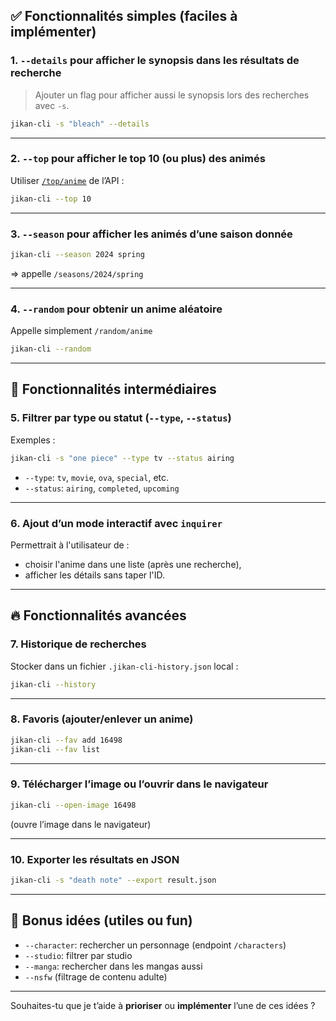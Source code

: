 ## ✅ **Fonctionnalités simples (faciles à implémenter)**

### 1. `--details` pour afficher le synopsis dans les résultats de recherche

> Ajouter un flag pour afficher aussi le synopsis lors des recherches avec `-s`.

```bash
jikan-cli -s "bleach" --details
```

---

### 2. `--top` pour afficher le top 10 (ou plus) des animés

Utiliser [`/top/anime`](https://docs.api.jikan.moe/#tag/top/operation/getTopAnime) de l’API :

```bash
jikan-cli --top 10
```

---

### 3. `--season` pour afficher les animés d’une saison donnée

```bash
jikan-cli --season 2024 spring
```

\=> appelle `/seasons/2024/spring`

---

### 4. `--random` pour obtenir un anime aléatoire

Appelle simplement `/random/anime`

```bash
jikan-cli --random
```

---

## 🧠 Fonctionnalités intermédiaires

### 5. Filtrer par type ou statut (`--type`, `--status`)

Exemples :

```bash
jikan-cli -s "one piece" --type tv --status airing
```

* `--type`: `tv`, `movie`, `ova`, `special`, etc.
* `--status`: `airing`, `completed`, `upcoming`

---

### 6. Ajout d’un mode interactif avec `inquirer`

Permettrait à l'utilisateur de :

* choisir l'anime dans une liste (après une recherche),
* afficher les détails sans taper l'ID.

---

## 🔥 Fonctionnalités avancées

### 7. Historique de recherches

Stocker dans un fichier `.jikan-cli-history.json` local :

```bash
jikan-cli --history
```

---

### 8. Favoris (ajouter/enlever un anime)

```bash
jikan-cli --fav add 16498
jikan-cli --fav list
```

---

### 9. Télécharger l’image ou l’ouvrir dans le navigateur

```bash
jikan-cli --open-image 16498
```

(ouvre l’image dans le navigateur)

---

### 10. Exporter les résultats en JSON

```bash
jikan-cli -s "death note" --export result.json
```

---

## 🧩 Bonus idées (utiles ou fun)

* `--character`: rechercher un personnage (endpoint `/characters`)
* `--studio`: filtrer par studio
* `--manga`: rechercher dans les mangas aussi
* `--nsfw` (filtrage de contenu adulte)

---

Souhaites-tu que je t’aide à **prioriser** ou **implémenter** l’une de ces idées ?

